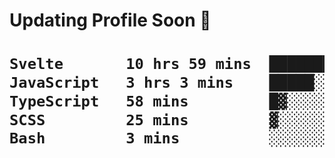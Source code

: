 <h1> Updating Profile Soon 🗿<h1/>

 <!--START_SECTION:waka-->


```txt
Svelte       10 hrs 59 mins  █████████████████▓░░░░░░░   70.68 %
JavaScript   3 hrs 3 mins    █████░░░░░░░░░░░░░░░░░░░░   19.63 %
TypeScript   58 mins         █▓░░░░░░░░░░░░░░░░░░░░░░░   06.25 %
SCSS         25 mins         ▓░░░░░░░░░░░░░░░░░░░░░░░░   02.74 %
Bash         3 mins          ░░░░░░░░░░░░░░░░░░░░░░░░░   00.41 %
```

<!--END_SECTION:waka-->
